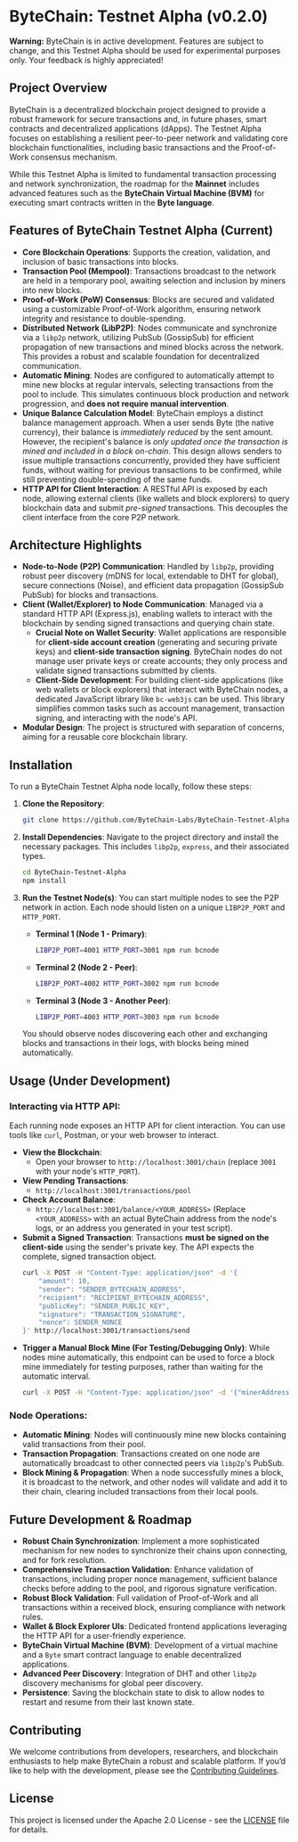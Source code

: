 # ByteChain: Testnet Alpha (v0.2.0)

**Warning:** ByteChain is in active development. Features are subject to change, and this Testnet Alpha should be used for experimental purposes only. Your feedback is highly appreciated!

## Project Overview

ByteChain is a decentralized blockchain project designed to provide a robust framework for secure transactions and, in future phases, smart contracts and decentralized applications (dApps). The Testnet Alpha focuses on establishing a resilient peer-to-peer network and validating core blockchain functionalities, including basic transactions and the Proof-of-Work consensus mechanism.

While this Testnet Alpha is limited to fundamental transaction processing and network synchronization, the roadmap for the **Mainnet** includes advanced features such as the **ByteChain Virtual Machine (BVM)** for executing smart contracts written in the **Byte language**.

## Features of ByteChain Testnet Alpha (Current)

* **Core Blockchain Operations**: Supports the creation, validation, and inclusion of basic transactions into blocks.
* **Transaction Pool (Mempool)**: Transactions broadcast to the network are held in a temporary pool, awaiting selection and inclusion by miners into new blocks.
* **Proof-of-Work (PoW) Consensus**: Blocks are secured and validated using a customizable Proof-of-Work algorithm, ensuring network integrity and resistance to double-spending.
* **Distributed Network (LibP2P)**: Nodes communicate and synchronize via a `libp2p` network, utilizing PubSub (GossipSub) for efficient propagation of new transactions and mined blocks across the network. This provides a robust and scalable foundation for decentralized communication.
* **Automatic Mining**: Nodes are configured to automatically attempt to mine new blocks at regular intervals, selecting transactions from the pool to include. This simulates continuous block production and network progression, and **does not require manual intervention**.
* **Unique Balance Calculation Model**: ByteChain employs a distinct balance management approach. When a user sends Byte (the native currency), their balance is *immediately reduced* by the sent amount. However, the recipient's balance is *only updated once the transaction is mined and included in a block on-chain*. This design allows senders to issue multiple transactions concurrently, provided they have sufficient funds, without waiting for previous transactions to be confirmed, while still preventing double-spending of the same funds.
* **HTTP API for Client Interaction**: A RESTful API is exposed by each node, allowing external clients (like wallets and block explorers) to query blockchain data and submit *pre-signed* transactions. This decouples the client interface from the core P2P network.

## Architecture Highlights

* **Node-to-Node (P2P) Communication**: Handled by `libp2p`, providing robust peer discovery (mDNS for local, extendable to DHT for global), secure connections (Noise), and efficient data propagation (GossipSub PubSub) for blocks and transactions.
* **Client (Wallet/Explorer) to Node Communication**: Managed via a standard HTTP API (Express.js), enabling wallets to interact with the blockchain by sending signed transactions and querying chain state.
    * **Crucial Note on Wallet Security**: Wallet applications are responsible for **client-side account creation** (generating and securing private keys) and **client-side transaction signing**. ByteChain nodes do not manage user private keys or create accounts; they only process and validate signed transactions submitted by clients.
    * **Client-Side Development**: For building client-side applications (like web wallets or block explorers) that interact with ByteChain nodes, a dedicated JavaScript library like `bc-web3js` can be used. This library simplifies common tasks such as account management, transaction signing, and interacting with the node's API.
* **Modular Design**: The project is structured with separation of concerns, aiming for a reusable core blockchain library.

## Installation

To run a ByteChain Testnet Alpha node locally, follow these steps:

1.  **Clone the Repository**:
    ```bash
    git clone https://github.com/ByteChain-Labs/ByteChain-Testnet-Alpha.git
    ```

2.  **Install Dependencies**:
    Navigate to the project directory and install the necessary packages. This includes `libp2p`, `express`, and their associated types.
    ```bash
    cd ByteChain-Testnet-Alpha
    npm install
    ```

3.  **Run the Testnet Node(s)**:
    You can start multiple nodes to see the P2P network in action. Each node should listen on a unique `LIBP2P_PORT` and `HTTP_PORT`.

    * **Terminal 1 (Node 1 - Primary)**:
        ```bash
        LIBP2P_PORT=4001 HTTP_PORT=3001 npm run bcnode
        ```

    * **Terminal 2 (Node 2 - Peer)**:
        ```bash
        LIBP2P_PORT=4002 HTTP_PORT=3002 npm run bcnode
        ```

    * **Terminal 3 (Node 3 - Another Peer)**:
        ```bash
        LIBP2P_PORT=4003 HTTP_PORT=3003 npm run bcnode
        ```
    You should observe nodes discovering each other and exchanging blocks and transactions in their logs, with blocks being mined automatically.

## Usage (Under Development)

### Interacting via HTTP API:

Each running node exposes an HTTP API for client interaction. You can use tools like `curl`, Postman, or your web browser to interact.

* **View the Blockchain**:
    * Open your browser to `http://localhost:3001/chain` (replace `3001` with your node's `HTTP_PORT`).
* **View Pending Transactions**:
    * `http://localhost:3001/transactions/pool`
* **Check Account Balance**:
    * `http://localhost:3001/balance/<YOUR_ADDRESS>` (Replace `<YOUR_ADDRESS>` with an actual ByteChain address from the node's logs, or an address you generated in your test script).
* **Submit a Signed Transaction**:
    Transactions **must be signed on the client-side** using the sender's private key. The API expects the complete, signed transaction object.
    ```bash
    curl -X POST -H "Content-Type: application/json" -d '{
        "amount": 10,
        "sender": "SENDER_BYTECHAIN_ADDRESS",
        "recipient": "RECIPIENT_BYTECHAIN_ADDRESS",
        "publicKey": "SENDER_PUBLIC_KEY",
        "signature": "TRANSACTION_SIGNATURE",
        "nonce": SENDER_NONCE
    }' http://localhost:3001/transactions/send
    ```
* **Trigger a Manual Block Mine (For Testing/Debugging Only)**:
    While nodes mine automatically, this endpoint can be used to force a block mine immediately for testing purposes, rather than waiting for the automatic interval.
    ```bash
    curl -X POST -H "Content-Type: application/json" -d '{"minerAddress": "YOUR_MINER_BYTECHAIN_ADDRESS"}' http://localhost:3001/mine
    ```

### Node Operations:

* **Automatic Mining**: Nodes will continuously mine new blocks containing valid transactions from their pool.
* **Transaction Propagation**: Transactions created on one node are automatically broadcast to other connected peers via `libp2p`'s PubSub.
* **Block Mining & Propagation**: When a node successfully mines a block, it is broadcast to the network, and other nodes will validate and add it to their chain, clearing included transactions from their local pools.

## Future Development & Roadmap

* **Robust Chain Synchronization**: Implement a more sophisticated mechanism for new nodes to synchronize their chains upon connecting, and for fork resolution.
* **Comprehensive Transaction Validation**: Enhance validation of transactions, including proper nonce management, sufficient balance checks before adding to the pool, and rigorous signature verification.
* **Robust Block Validation**: Full validation of Proof-of-Work and all transactions within a received block, ensuring compliance with network rules.
* **Wallet & Block Explorer UIs**: Dedicated frontend applications leveraging the HTTP API for a user-friendly experience.
* **ByteChain Virtual Machine (BVM)**: Development of a virtual machine and a `Byte` smart contract language to enable decentralized applications.
* **Advanced Peer Discovery**: Integration of DHT and other `libp2p` discovery mechanisms for global peer discovery.
* **Persistence**: Saving the blockchain state to disk to allow nodes to restart and resume from their last known state.

## Contributing

We welcome contributions from developers, researchers, and blockchain enthusiasts to help make ByteChain a robust and scalable platform. If you’d like to help with the development, please see the [Contributing Guidelines](CONTRIBUTING.md).

## License

This project is licensed under the Apache 2.0 License - see the [LICENSE](LICENSE) file for details.
